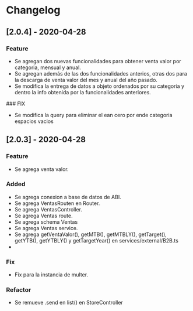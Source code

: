 # Changelog

## [2.0.4] - 2020-04-28
### Feature
- Se agregan dos nuevas funcionalidades para obtener venta valor
  por categoria, mensual y anual.
- Se agregan además de las dos funcionalidades anterios, otras dos
  para la descarga de venta valor del mes y anual del año pasado.
- Se modifica la entrega de datos a objeto ordenados por su categoria
  y dentro la info obtenida por la funcionalidades anteriores.

### FIX
- Se modifica la query para eliminar el ean cero por ende categoria
  espacios vacios

## [2.0.3] - 2020-04-28
### Feature
- Se agrega venta valor.

### Added
- Se agrega conexion a base de datos de ABI.
- Se agrega VentasRouten en Router.
- Se agrega VentasController.
- Se agrega Ventas route.
- Se agrega schema Ventas
- Se agrega Ventas service.
- Se agrega getVentaValor(), getMTB(), getMTBLY(), getTarget(), getYTB(), getYTBLY() y getTargetYear() en services/external/B2B.ts
- 

### Fix
- Fix para la instancia de multer.

### Refactor
- Se remueve .send en list() en StoreController
